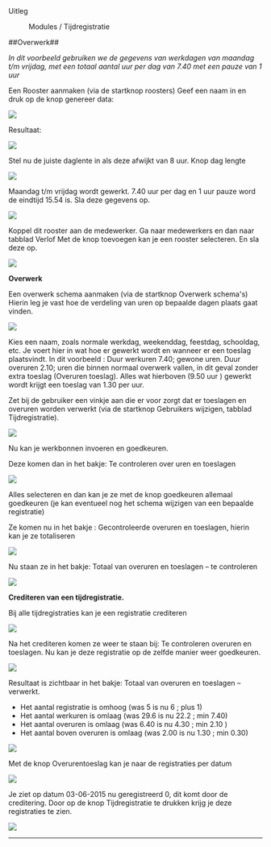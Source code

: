 <properties>
	<page>
		<title>uitleg</title>
		<description>Uitleg</description>
	</page>
	<menu>
		<position>Modules / Tijdregistratie</position>
		<title>Overwerk</title>
	</menu>
</properties>

##Overwerk##

*In dit voorbeeld gebruiken we de gegevens van werkdagen van maandag t/m vrijdag, met een totaal aantal uur per dag van 7.40 met een pauze van 1 uur*

Een Rooster aanmaken (via de startknop roosters)
Geef een naam in en druk op de knop genereer data:

![](images/1.jpeg)

Resultaat:

![](images/2.jpeg)

Stel nu de juiste daglente in als deze afwijkt van 8 uur. Knop dag lengte

![](images/3.jpeg)

Maandag t/m vrijdag wordt gewerkt. 7.40 uur per dag en 1 uur pauze word de eindtijd 15.54 is.
Sla deze gegevens op.
 
![](images/4.jpeg)

Koppel dit rooster aan de medewerker.
Ga naar medewerkers en dan naar tabblad Verlof
Met de knop toevoegen kan je een rooster selecteren. En sla deze op.

![](images/5.jpeg)

**Overwerk**

Een overwerk schema aanmaken (via de startknop Overwerk schema's)
Hierin leg je vast hoe de verdeling van uren op bepaalde dagen plaats gaat vinden.

![](images/6.jpeg)

Kies een naam, zoals normale werkdag, weekenddag, feestdag, schooldag, etc.  Je voert hier in wat hoe er gewerkt wordt en wanneer er een toeslag plaatsvindt. In dit voorbeeld : Duur werkuren 7.40; gewone uren. Duur overuren 2.10; uren die binnen normaal overwerk vallen, in dit geval zonder extra toeslag (Overuren toeslag). Alles wat hierboven (9.50 uur ) gewerkt wordt krijgt een toeslag van 1.30 per uur.

Zet bij de gebruiker een vinkje aan die er voor zorgt dat er toeslagen en overuren worden verwerkt
(via de startknop Gebruikers wijzigen, tabblad Tijdregistratie).

![](images/7.jpeg)

Nu kan je werkbonnen invoeren en goedkeuren.

Deze komen dan in het bakje: Te controleren over uren en toeslagen

![](images/8.jpeg)

Alles selecteren en dan kan je ze met de knop goedkeuren allemaal goedkeuren (je kan eventueel nog het schema wijzigen van een bepaalde registratie) 

Ze komen nu in het bakje : Gecontroleerde overuren en toeslagen, hierin kan je ze totaliseren

![](images/9.jpeg)

Nu staan ze in het bakje: Totaal van overuren en toeslagen – te controleren
 
![](images/10.jpeg)

**Crediteren van een tijdregistratie.**

Bij alle tijdregistraties kan je een registratie crediteren

![](images/11.jpeg)

Na het crediteren komen ze weer te staan bij: Te controleren overuren en toeslagen.
Nu kan je deze registratie op de zelfde manier weer goedkeuren.

![](images/12.jpeg)

Resultaat is zichtbaar in het bakje: Totaal van overuren en toeslagen – verwerkt.

* Het aantal registratie is omhoog (was 5 is nu 6 ; plus 1)
* Het aantal werkuren is omlaag (was 29.6 is nu 22.2 ; min 7.40)
* Het aantal overuren is omlaag (was  6.40 is nu 4.30 ; min 2.10 )
* Het aantal boven overuren is omlaag (was 2.00 is nu 1.30 ; min 0.30)

![](images/13.jpeg)

Met de knop Overurentoeslag kan je naar de registraties per datum

![](images/14.jpeg)

Je ziet op datum 03-06-2015 nu geregistreerd 0, dit komt door de creditering.
Door op de knop Tijdregistratie te drukken krijg je deze registraties te zien.

![](images/15.jpeg)

--------------






